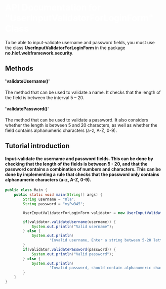<h1 style="color: white">API Documentation for "UserInputValidatorForLoginForm" Class</h1>

To be able to input-validate username and password fields, you must use the class **UserInputValidatorForLoginForm**
in the package **no.hiof.webframework.security**.

## Methods
#### 'validateUsername()'
The method that can be used to validate a name. It checks that the length of the field is between the interval 5 – 20.

#### 'validatePassword()'
The method that can be used to validate a password. It also considers whether the length is between 5 and 20 characters,
as well as whether the field contains alphanumeric characters (a-z, A-Z, 0-9).

## Tutorial introduction
#### Input-validate the username and password fields. This can be done by checking that the length of the fields is between 5 - 20, and that the password contains a combination of numbers and characters. This can be done by implementing a rule that checks that the password only contains alphanumeric characters (a-z, A-Z, 0-9).

```java
public class Main {
    public static void main(String[] args) {
        String username = "Ola";
        String password = "myPw345";

        UserInputValidatorForLoginForm validator = new UserInputValidatorForLoginForm();

        if(validator.validateUsername(username)) {
            System.out.println("Valid username");
        } else {
            System.out.println(
                    "Invalid username, Enter a string between 5-20 letters.");
        }
        if(validator.validatePassword(password)) {
            System.out.println("Valid password");
        } else {
            System.out.println(
                    "Invalid password, should contain alphanumeric characters");
        }
    }
}
```
